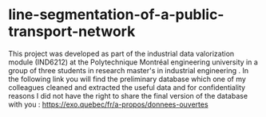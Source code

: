 # line-segmentation-of-a-public-transport-network
This project was developed as part of the industrial data valorization module (IND6212) at the Polytechnique Montréal engineering university in a group of three students in research master's in industrial engineering . In the following link you will find the preliminary database which one of my colleagues cleaned and extracted the useful data and for confidentiality reasons I did not have the right to share the final version of  the database with you : https://exo.quebec/fr/a-propos/donnees-ouvertes
